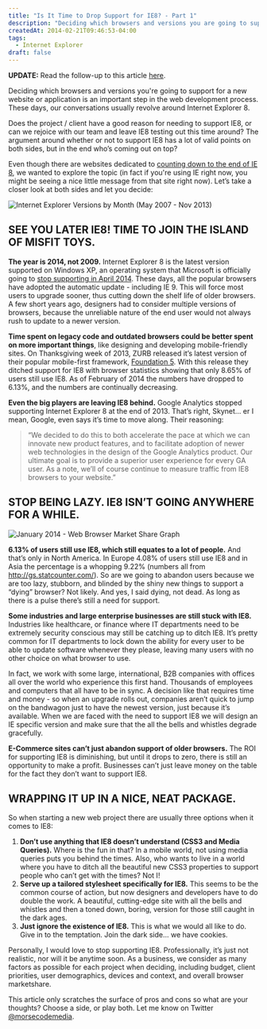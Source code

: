 ```yaml
---
title: "Is It Time to Drop Support for IE8? - Part 1"
description: "Deciding which browsers and versions you are going to support for a new website or application is an important step in the web development process."
createdAt: 2014-02-21T09:46:53-04:00
tags:
  - Internet Explorer
draft: false
---
```


**UPDATE:** Read the follow-up to this article [here][part2].

Deciding which browsers and versions you're going to support for a new website or application is an important step in the web development process. These days, our conversations usually revolve around Internet Explorer 8.

Does the project / client have a good reason for needing to support IE8, or can we rejoice with our team and leave IE8 testing out this time around? The argument around whether or not to support IE8 has a lot of valid points on both sides, but in the end who’s coming out on top?

Even though there are websites dedicated to [counting down to the end of IE 8][countdown], we wanted to explore the topic (in fact if you're using IE right now, you might be seeing a nice little message from that site right now). Let’s take a closer look at both sides and let you decide:

![Internet Explorer Versions by Month (May 2007 - Nov 2013)](/is-it-time-to-drop-support-for-ie8/ie-versions-graph.jpg)

## SEE YOU LATER IE8! TIME TO JOIN THE ISLAND OF MISFIT TOYS.
**The year is 2014, not 2009.** Internet Explorer 8 is the latest version supported on Windows XP, an operating system that Microsoft is officially going to [stop supporting in April 2014][stopSupport]. These days, all the popular browsers have adopted the automatic update - including IE 9. This will force most users to upgrade sooner, thus cutting down the shelf life of older browsers. A few short years ago, designers had to consider multiple versions of browsers, because the unreliable nature of the end user would not always rush to update to a newer version.

**Time spent on legacy code and outdated browsers could be better spent on more important things**, like designing and developing mobile-friendly sites. On Thanksgiving week of 2013, ZURB released it’s latest version of their popular mobile-first framework, [Foundation 5][foundation]. With this release they ditched support for IE8 with browser statistics showing that only 8.65% of users still use IE8. As of February of 2014 the numbers have dropped to 6.13%, and the numbers are continually decreasing.

**Even the big players are leaving IE8 behind.** Google Analytics stopped supporting Internet Explorer 8 at the end of 2013. That’s right, Skynet… er I mean, Google, even says it’s time to move along. Their reasoning:

>“We decided to do this to both accelerate the pace at which we can innovate new product features, and to facilitate adoption of newer web technologies in the design of the Google Analytics product. Our ultimate goal is to provide a superior user experience for every GA user. As a note, we’ll of course continue to measure traffic from IE8 browsers to your website.”

## STOP BEING LAZY. IE8 ISN’T GOING ANYWHERE FOR A WHILE.

![January 2014 - Web Browser Market Share Graph](/is-it-time-to-drop-support-for-ie8/current-browsers-graph.jpg)

**6.13% of users still use IE8, which still equates to a lot of people.** And that’s only in North America. In Europe 4.08% of users still use IE8 and in Asia the percentage is a whopping 9.22% (numbers all from http://gs.statcounter.com/). So are we going to abandon users because we are too lazy, stubborn, and blinded by the shiny new things to support a “dying” browser? Not likely. And yes, I said dying, not dead. As long as there is a pulse there’s still a need for support.

**Some industries and large enterprise businesses are still stuck with IE8.** Industries like healthcare, or finance where IT departments need to be extremely security conscious may still be catching up to ditch IE8. It’s pretty common for IT departments to lock down the ability for every user to be able to update software whenever they please, leaving many users with no other choice on what browser to use.

In fact, we work with some large, international, B2B companies with offices all over the world who experience this first hand. Thousands of employees and computers that all have to be in sync. A decision like that requires time and money - so when an upgrade rolls out, companies aren’t quick to jump on the bandwagon just to have the newest version, just because it’s available. When we are faced with the need to support IE8 we will design an IE specific version and make sure that the all the bells and whistles degrade gracefully.

**E-Commerce sites can’t just abandon support of older browsers.** The ROI for supporting IE8 is diminishing, but until it drops to zero, there is still an opportunity to make a profit. Businesses can’t just leave money on the table for the fact they don’t want to support IE8.

## WRAPPING IT UP IN A NICE, NEAT PACKAGE.
So when starting a new web project there are usually three options when it comes to IE8:

1. **Don’t use anything that IE8 doesn’t understand (CSS3 and Media Queries).** Where is the fun in that? In a mobile world, not using media queries puts you behind the times. Also, who wants to live in a world where you have to ditch all the beautiful new CSS3 properties to support people who can’t get with the times? Not I!
1. **Serve up a tailored stylesheet specifically for IE8.** This seems to be the common course of action, but now designers and developers have to do double the work. A beautiful, cutting-edge site with all the bells and whistles and then a toned down, boring, version for those still caught in the dark ages.
1. **Just ignore the existence of IE8.** This is what we would all like to do. Give in to the temptation. Join the dark side... we have cookies.

Personally, I would love to stop supporting IE8. Professionally, it’s just not realistic, nor will it be anytime soon. As a business, we consider as many factors as possible for each project when deciding, including budget, client priorities, user demographics, devices and context, and overall browser marketshare.

This article only scratches the surface of pros and cons so what are your thoughts? Choose a side, or play both. Let me know on Twitter [@morsecodemedia][twacct].

  [twacct]: https://twitter.com/morsecodemedia "Follow @morsecodemedia on Twitter"
  [part2]: https://blog.morsecodemedia.com/is-it-time-to-drop-support-for-ie8-part-2/ "Is It Time To Drop Support For IE8? - Part 2"
  [countdown]: http://theie8countdown.com/ "The IE8 Countdown"
  [foundation]: https://foundation.zurb.com/ "ZURB's Foundation"
  [stopSupport]: http://www.microsoft.com/en-us/windows/enterprise/endofsupport.aspx "Microsoft to stop supporting IE8"
